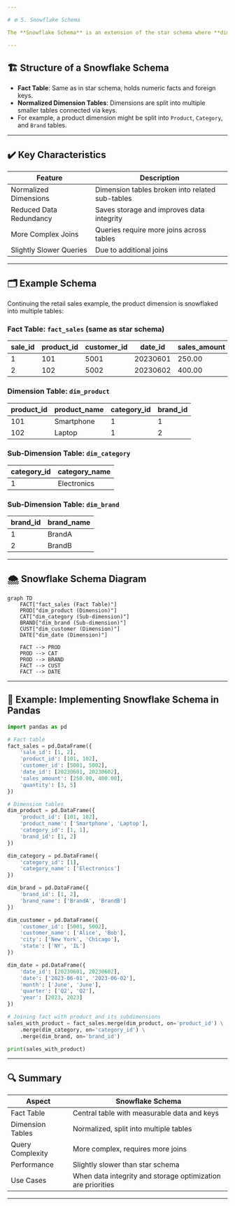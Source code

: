 ```yaml
---

# ❄️ 5. Snowflake Schema

The **Snowflake Schema** is an extension of the star schema where **dimension tables are normalized** into multiple related tables. This reduces redundancy but adds complexity.

---
```


## 🏗️ Structure of a Snowflake Schema

* **Fact Table**: Same as in star schema, holds numeric facts and foreign keys.
* **Normalized Dimension Tables**: Dimensions are split into multiple smaller tables connected via keys.
* For example, a product dimension might be split into `Product`, `Category`, and `Brand` tables.

---

## ✔️ Key Characteristics

| Feature                 | Description                                     |
| ----------------------- | ----------------------------------------------- |
| Normalized Dimensions   | Dimension tables broken into related sub-tables |
| Reduced Data Redundancy | Saves storage and improves data integrity       |
| More Complex Joins      | Queries require more joins across tables        |
| Slightly Slower Queries | Due to additional joins                         |

---

## 🗂️ Example Schema

Continuing the retail sales example, the product dimension is snowflaked into multiple tables:

### Fact Table: `fact_sales` (same as star schema)

| sale\_id | product\_id | customer\_id | date\_id | sales\_amount | quantity |
| -------- | ----------- | ------------ | -------- | ------------- | -------- |
| 1        | 101         | 5001         | 20230601 | 250.00        | 3        |
| 2        | 102         | 5002         | 20230602 | 400.00        | 5        |

### Dimension Table: `dim_product`

| product\_id | product\_name | category\_id | brand\_id |
| ----------- | ------------- | ------------ | --------- |
| 101         | Smartphone    | 1            | 1         |
| 102         | Laptop        | 1            | 2         |

### Sub-Dimension Table: `dim_category`

| category\_id | category\_name |
| ------------ | -------------- |
| 1            | Electronics    |

### Sub-Dimension Table: `dim_brand`

| brand\_id | brand\_name |
| --------- | ----------- |
| 1         | BrandA      |
| 2         | BrandB      |

---

## 🌨️ Snowflake Schema Diagram

```mermaid
graph TD
    FACT["fact_sales (Fact Table)"]
    PROD["dim_product (Dimension)"]
    CAT["dim_category (Sub-dimension)"]
    BRAND["dim_brand (Sub-dimension)"]
    CUST["dim_customer (Dimension)"]
    DATE["dim_date (Dimension)"]

    FACT --> PROD
    PROD --> CAT
    PROD --> BRAND
    FACT --> CUST
    FACT --> DATE
```

---

## 🐼 Example: Implementing Snowflake Schema in Pandas

```python
import pandas as pd

# Fact table
fact_sales = pd.DataFrame({
    'sale_id': [1, 2],
    'product_id': [101, 102],
    'customer_id': [5001, 5002],
    'date_id': [20230601, 20230602],
    'sales_amount': [250.00, 400.00],
    'quantity': [3, 5]
})

# Dimension tables
dim_product = pd.DataFrame({
    'product_id': [101, 102],
    'product_name': ['Smartphone', 'Laptop'],
    'category_id': [1, 1],
    'brand_id': [1, 2]
})

dim_category = pd.DataFrame({
    'category_id': [1],
    'category_name': ['Electronics']
})

dim_brand = pd.DataFrame({
    'brand_id': [1, 2],
    'brand_name': ['BrandA', 'BrandB']
})

dim_customer = pd.DataFrame({
    'customer_id': [5001, 5002],
    'customer_name': ['Alice', 'Bob'],
    'city': ['New York', 'Chicago'],
    'state': ['NY', 'IL']
})

dim_date = pd.DataFrame({
    'date_id': [20230601, 20230602],
    'date': ['2023-06-01', '2023-06-02'],
    'month': ['June', 'June'],
    'quarter': ['Q2', 'Q2'],
    'year': [2023, 2023]
})

# Joining fact with product and its subdimensions
sales_with_product = fact_sales.merge(dim_product, on='product_id') \
    .merge(dim_category, on='category_id') \
    .merge(dim_brand, on='brand_id')

print(sales_with_product)
```

---

## 🔍 Summary

| Aspect           | Snowflake Schema                                            |
| ---------------- | ----------------------------------------------------------- |
| Fact Table       | Central table with measurable data and keys                 |
| Dimension Tables | Normalized, split into multiple tables                      |
| Query Complexity | More complex, requires more joins                           |
| Performance      | Slightly slower than star schema                            |
| Use Cases        | When data integrity and storage optimization are priorities |

---
